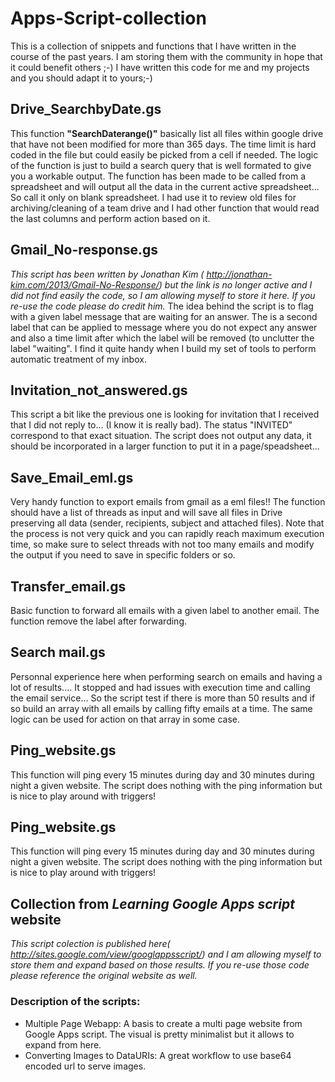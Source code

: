 # Apps-Script-collection

This is a collection of snippets and functions that I have written in the course of the past years. I am storing them with the community in hope that it could benefit others ;-)
I have written this code for me and my projects and you should adapt it to yours;-)

## Drive_SearchbyDate.gs
This function **"SearchDaterange()"** basically list all files within google drive that have not been modified for more than 365 days. The time limit is hard coded in the file but could easily be picked from a cell if needed.
The logic of the function is just to build a search query that is well formated to give you a workable output.
The function has been made to be called from a spreadsheet and will output all the data in the current active spreadsheet... So call it only on blank spreadsheet.
I had use it to review old files for archiving/cleaning of a team drive and I had other function that would read the last columns and perform action based on it.


## Gmail_No-response.gs
*This script has been written by Jonathan Kim ( http://jonathan-kim.com/2013/Gmail-No-Response/) but the link is no longer active and I did not find easily the code, so I am allowing myself to store it here. If you re-use the code please do credit him.*
The idea behind the script is to flag with a given label message that are waiting for an answer. The is a second label that can be applied to message where you do not expect any answer and also a time limit after which the label will be removed (to unclutter the label "waiting". I find it quite handy when I build my set of tools to perform automatic treatment of my inbox.

## Invitation_not_answered.gs
This script a bit like the previous one is looking for invitation that I received that I did not reply to... (I know it is really bad). The status "INVITED" correspond to that exact situation. The script does not output any data, it should be incorporated in a larger function to put it in a page/speadsheet...

## Save_Email_eml.gs
Very handy function to export emails from gmail as a eml files!!
The function should have a list of threads as input and will save all files in Drive preserving all data (sender, recipients, subject and attached files). Note that the process is not very quick and you can rapidly reach maximum execution time, so make sure to select threads with not too many emails and modify the output if you need to save in specific folders or so.

## Transfer_email.gs
Basic function to forward all emails with a given label to another email. The function remove the label after forwarding.

## Search mail.gs
Personnal experience here when performing search on emails and having a lot of results.... It stopped and had issues with execution time and calling the email service...
So the script test if there is more than 50 results and if so build an array with all emails by calling fifty emails at a time.
The same logic can be used for action on that array in some case.

## Ping_website.gs
This function will ping every 15 minutes during day and 30 minutes during night a given website. The script does nothing with the ping information but is nice to play around with triggers!

## Ping_website.gs
This function will ping every 15 minutes during day and 30 minutes during night a given website. The script does nothing with the ping information but is nice to play around with triggers!

## Collection from *Learning Google Apps script* website
*This script colection is published here( http://sites.google.com/view/googlappsscript/) and I am allowing myself to store them and expand based on those results. If you re-use those code please reference the original website as well.*
### Description of the scripts:
- Multiple Page Webapp: A basis to create a multi page website from Google Apps script. The visual is pretty minimalist but it allows to expand from here.
- Converting Images to DataURIs: A great workflow to use base64 encoded url to serve images.


